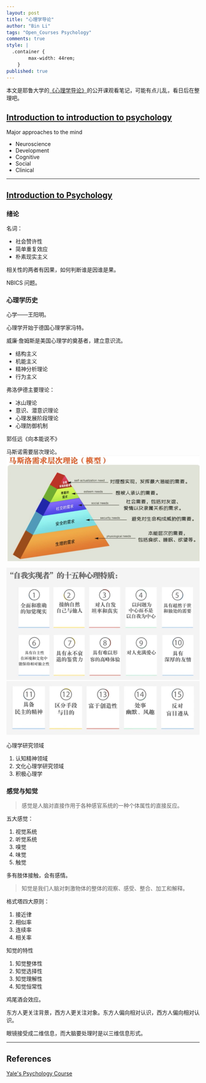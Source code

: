 ```yaml
---
layout: post
title: "心理学导论"
author: "Bin Li"
tags: "Open_Courses Psychology"
comments: true
style: |
  .container {
        max-width: 44rem;
    } 
published: true
---
```


本文是耶鲁大学的[《心理学导论》](http://open.163.com/special/sp/introductiontopsychology.html)的公开课观看笔记，可能有点儿乱，看日后在整理吧。

<!--more-->

## [Introduction to introduction to psychology](https://www.bilibili.com/video/av920083/#page=1)
Major approaches to the mind

* Neuroscience
* Development
* Cognitive
* Social
* Clinical

---

## [Introduction to Psychology](https://www.youtube.com/watch?v=2MzRTVWb6QI&index=6&list=PLWrX4LMWh4KvudmfS9cBkqVEMOx6Li8E4)

### 绪论
名词：

* 社会赞许性
* 简单重复效应
* 朴素现实主义

相关性的两者有因果，如何判断谁是因谁是果。

NBICS 问题。

### 心理学历史
心学——王阳明。

心理学开始于德国心理学家冯特。

威廉·詹姆斯是美国心理学的奠基者，建立意识流。

* 结构主义
* 机能主义
* 精神分析理论
* 行为主义

弗洛伊德主要理论：

* 冰山理论
* 意识、潜意识理论
* 心理发展阶段理论
* 心理防御机制

郭任远《向本能说不》

马斯诺需要层次理论。
![](/images/media/15187826671026.jpg)


![](/images/media/15187827486260.jpg)
![](/images/media/15187827649299.jpg)

心理学研究领域

1. 认知精神领域
2. 文化心理学研究领域
3. 积极心理学

### 感觉与知觉
> 感觉是人脑对直接作用于各种感官系统的一种个体属性的直接反应。

五大感觉：

1. 视觉系统
2. 听觉系统
3. 嗅觉
4. 味觉
5. 触觉

多有肢体接触，会有感情。

> 知觉是我们人脑对刺激物体的整体的观察、感受、整合、加工和解释。

格式塔四大原则：

1. 接近律
2. 相似率
3. 连续率
4. 相关率

知觉的特性

1. 知觉整体性
2. 知觉选择性
3. 知觉理解性
4. 知觉恒常性

鸡尾酒会效应。

东方人更关注背景，西方人更关注对象。东方人偏向相对认识，西方人偏向相对认识。

眼镜接受成二维信息，而大脑要处理时是以三维信息形式。



---

## References
[Yale's Psychology Course](https://oyc.yale.edu/psychology/psyc-110/lecture-1)



